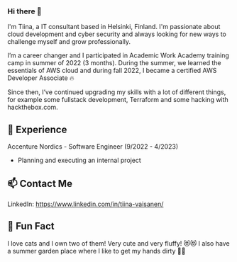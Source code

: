 ### Hi there 👋

I'm Tiina, a IT consultant based in Helsinki, Finland. I'm passionate about cloud development and cyber security and always looking for new ways to challenge myself and grow professionally.

I’m a career changer and I participated in Academic Work Academy training camp in summer of 2022 (3 months). During the summer, we learned the essentials of AWS cloud and during fall 2022, I became a certified AWS Developer Associate 🔥

Since then, I’ve continued upgrading my skills with a lot of different things, for example some fullstack development, Terraform and some hacking with hackthebox.com. 



## 💼 Experience

Accenture Nordics - Software Engineer  (9/2022 - 4/2023)
- Planning and executing an internal project 

## 📫 Contact Me

LinkedIn: https://www.linkedin.com/in/tiina-vaisanen/

## 🌟 Fun Fact

I love cats and I own two of them! Very cute and very fluffy! 😻😻 
I also have a summer garden place where I like to get my hands dirty 🌱😄





<!--
**tinsi/tinsi** is a ✨ _special_ ✨ repository because its `README.md` (this file) appears on your GitHub profile.

Here are some ideas to get you started:

- 🔭 I’m currently working on ...
- 🌱 I’m currently learning ...
- 👯 I’m looking to collaborate on ...
- 🤔 I’m looking for help with ...
- 💬 Ask me about ...
- 📫 How to reach me: ...
- 😄 Pronouns: ...
- ⚡ Fun fact: ...
-->
